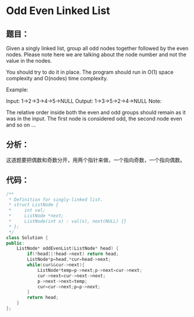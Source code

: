 # Odd Even Linked List
## 题目：
Given a singly linked list, group all odd nodes together followed by the even nodes. Please note here we are talking about the node number and not the value in the nodes.

You should try to do it in place. The program should run in O(1) space complexity and O(nodes) time complexity.

Example:

Input: 1->2->3->4->5->NULL
Output: 1->3->5->2->4->NULL
Note:

The relative order inside both the even and odd groups should remain as it was in the input.
The first node is considered odd, the second node even and so on ...
## 分析：
这道题要把偶数和奇数分开，用两个指针来做，一个指向奇数，一个指向偶数。
## 代码：
```C++
/**
 * Definition for singly-linked list.
 * struct ListNode {
 *     int val;
 *     ListNode *next;
 *     ListNode(int x) : val(x), next(NULL) {}
 * };
 */
class Solution {
public:
    ListNode* oddEvenList(ListNode* head) {
        if(!head||!head->next) return head;
        ListNode*p=head,*cur=head->next;
        while(cur&&cur->next){
            ListNode*temp=p->next;p->next=cur->next;
            cur->next=cur->next->next;
            p->next->next=temp;
            cur=cur->next;p=p->next;
        }
        return head;
    }
};
